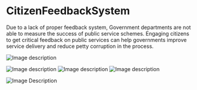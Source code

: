 # CitizenFeedbackSystem
Due to a lack of proper feedback system, Government departments are not able to measure the success of public service schemes. Engaging citizens to get critical feedback on public services can help governments improve service delivery and reduce petty corruption in the process. 


![Image description](https://lh3.googleusercontent.com/UFIWMNOExNekS_4kn9WG35piJsnPyyF3zKogzuAuVuxNfTpbzWfIdV9TTDr5_sJL6-ym2DqY_voa2h5lkSMlDf1V4RVhvo4yzjN4g29O98AIG8dEgcISJYdzlO06J3yWujNVSBu5ulTsta1I5ruEKUvadQpFHIg0mVgk6021L-Wv0956-PF3Zg1pV3VPkMMXj_oLd_OQZ609bquMONz2-2uNcYFEin2_nXQEy-M5As02ETPta9bh2DBfIai8UJnV-vnHIn4toqWWli7afm3C86XP8UguBr8sOBYuSkB6eRe9Axdbd9H1VJy_sARQbNeLSbjRdIQfWngzj1ubBlFNh1aj2Jg1zNCCGDuQf2Bv_4GVOMai2POJkESPt9jevj_RZCe9pKD873OXCQ__NQrrE0Onzdt_DQiWoN7HUN3G2o9Q4wJbOwmsBG5juhkDThyt5pnORktB8bGUQwb5OCibvgy936CoPjjiKQWbGPvq6Bbov1vW3lSQLEHvieDGsHvciQJ3bVGRhEoSGY9sh0_5v_3D9DiXeud3hIFa-S9pPJas38uHnNwEZ-DtswYUrDCtx1XJ_OGtHOu7j67UO1EFx0Htd9keyKA2NEq6W0KvxH0ZBiCCchnl_jtmrJfvZPrBZ4wPR2VJses5dybQ5vttLpHYdzTpCeXOFRyWKzZdteoMvi7OCy3Cr5j2r-IlXd0=w311-h663-no?authuser=0)

![Image description](https://lh3.googleusercontent.com/A7yPicL8kCcA3ldy4dM6CkGYlFGllrBXe69AhRDKzDtD3Z1Jg_EfIKpA33deCNM5NCOuXZg5f4gT0vAPPgi8dZmV_SUD9ESQZN1w0TKP3kE3nzfYaVQlrNpbMFl_mc8des7BFgzTeN9YKlbtmv1eL9zbQbReNhmSnyFh2pyKHjFFqTLIMoxVWmO2nf90FZXTBI93DOTOB86JXOkmQ1FaLv67EyqtB98xvhD39sMPWvZB32ERz03KGau-L60RZLozYfPzFDEfEnwzZOaMu2qV3aJ8HIPnpB6mX6LSOTxdRWwLDivVUS__Sm_FS2CUriv7JBO9S6la7h6KOkd8v3d9yv4zaF1CNXjJ1MmbtXcS2_9AvxW1LPsLrox2xY5Zu0yKEhLf_S70H4MpXHTFOeFT9q3--5-43GIPMiX5sLHzGaWCHbfUAJIchqWiPsh9YTQl3_5wVf1tKB46WVRNlPxkiK9WULVCijWgY8AHkCbCDEfNOCh4FE-8OWwGu1wUZ1123EdhA4LiCvctQ-shcnN1P-56gmXBmrNPoip4ZmJkmOHJB2qG3ArSyfu1I4aa_HnJZ2NZCUky7m-z3fju31bHzjEsKLaZ8GLIhlMyOV1Sx1EwHMRSEQA74a2MacmD5jbXFVucxvPh31bITrfDMEODuJNM1swnp6fbEnKgDePd0WB0_KN01ycTGIr99Hp-NWA=w313-h663-no?authuser=0)
![Image description](https://lh3.googleusercontent.com/bFeZQJkOni8mWgME82S7Bw6CO0Q9FEoL6hD1LhFDgjeMTFF14tXMXT97ecSr-XtggvzbG-9iH-QDhGbSi0-9-JPMW92HQ1dZEfTZKKhd9lLs4P0A1JFG0xuMASAu3Yu7ZezQNrhdlp63er_pWclGQ2XtiO7xpphuQ5hmgZDeAK-N5ZKGmk46NyQoKk-iuCKckIhplaGGghCLtzBNj7xK45UqxfxMI9TrTREx4GvoSteGvMv0fieotguS2X09K445jLkkWjtcxNizPHj_BPcsOZSy4B41Cijs49VninB5vZ-23MvPFAXrufpiLCsfS6G4_8fIDGOYFKqtsYwTjI2O_R1-LwpYoHS40MO72V5XWEHO0TJpmrXs5DtbJSKMaM88-XwAKeMBZXmOIh_J3ZExwRzhFtEhaXlTRaCqTYvuChAltGiDp7kcSsS1mtQrsk5Kdse6pYIow3fAAqjEIXY9pT9TEjuIo_doJemfD377baCBlaAaQRzoIdsJAsErhv3VdDOuopf6-y_4G7wpusiwhv81n4Lzu3UzJI07O_4IM9Z89Tf9ppdgByWn2PcHLVO5NtkZ8CWNe3df2XTMFoBkTzgSLOWanIaq9YmaF1ypYh4dXlbqMNxgb3rmACddVd3-0zV5cSgXafvc4sZVdcq8hb22FlUOhSacfmdUeYCRIPEiHxK01CroPO5xTDJs4cg=w313-h663-no?authuser=0)
![Image description](https://lh3.googleusercontent.com/_7fitBx-bwlTaNswgMcizBWLzDrrvCw9OGYEHyrl8IiwnP7TbAX4TjLR8BgCPopHnoTqdc1BI-H12GhjLT9dxP5GKhta30cRGNSYXlNfz-qVWuYr_zX8chPLQsRCDERsog8QSYbNQ09m4V3l8P6X3NHywnf56FaLkOs32_V80he420NDxoSkYI-BRimqHeHp5LkUr-VyoiPDBpi2QKq_Jn0HYM-QBvnR6KwoAJu5cvArVxHdqoFoTZNLCcVQwRDV3KmUtUIN5s9su7iCAJefElEMgJL3ZvcF0t6g2F15M-yNqaThFezh4rQh47nBRqdddME1nGDKewva87iEMv7YoUOzfZxsTlb29lQnHjnW7_uITUUwt7zkiPuW1oa4XEoL_TQMoyrbxiLd1D3x0fO2x9LKNHPmad6piMe-LJsdvs9aAJgT99PttgL7GqeHGdjneBFk6JjPf0wAqZwMewnD5pDAKSHKk-fpIHl6gNC1zTtKvbuLlF-OBydp7kggHVuvU9yWgjaq8108n5Tot9DeMH4rfpnegsTMh3Ra_iG9GQU-umJRWkKgUP2hTL5CT8YCE8GGEjhreEgaGN10sgA4BPuT_o6sveFqD00jB9yRA_y_6ODaJetffi152l9f7CwTP1pWJL8jKjtHs55FuHOninnS210wTXB8VfZGCoHmgp3_yd4aF0oyOOs_EIZDg2M=w288-h663-no?authuser=0)

![Image Description](https://lh3.googleusercontent.com/HPMvL6WEMiCgYSw6KQVaRFZITSsXlobiqUBnAQUbW07cDYoXRZGXCFxjw0Z6SiaNtpF7gxKpU6S0gXcnmE0YOkhUKSsa714BbobFeTYdOs_RLbweE6QYafBV4ige_FPGdoM_yf7n71hRHZ5UlOlBiY7O8c4R7kK4cj0oBfA3rEm1y2r_MCmRm_6fyQyV7xFw4UAnPWqAaZgs-kuFXTNnN2J5vUkaTBlubRGJuntLno2WtEB5PS4yeA8yuK0je9xQ2UFTBmeqV8KJrTFbmoWHKbi2UBG3blJarH3ANof7BtUg87eRngVBf5QnIkE8d7-vDjNm3T8hAbcWADsPHiE8qsCQ_wAcBkGYLiNtyr6wNziahgN3-zl6BaH4oKhrDD58PkYuO7IQBkfE_szMUCqh2iBfjudPPMq1hBxALZYdB1NkIja95Os1CDPGw7l0yqPx47RleWgQhR9S6Rgk5z9MXR7CFV2LqtUfL0UcfQxja4rY7gEAmlS-qMQmFPkbqON1YN2YGEPQGF-odhdIHg3g81RFxZvkx4AzcWGhzJAB9A2CHrxHzxt8ukrN3sfZCFWfxXXFhzaTK56RBgd_5AI3fkLrulUj-QpIOkoU_Rttdbuz6-E0MhWgRJudj7qtv1F54q_nnA-NOlhLds8IZTZQD5_4sr3E--XBU9v7AQyOEtzpLDfNdJ9MFXriqd4DahI=w312-h663-no?authuser=0)

